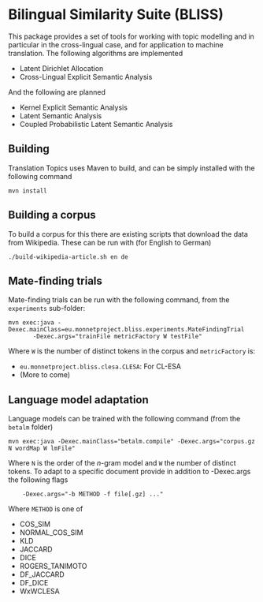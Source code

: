 Bilingual Similarity Suite (BLISS)
==================================

This package provides a set of tools for working with topic modelling and in 
particular in the cross-lingual case, and for application to machine translation.
The following algorithms are implemented

* Latent Dirichlet Allocation
* Cross-Lingual Explicit Semantic Analysis

And the following are planned

* Kernel Explicit Semantic Analysis
* Latent Semantic Analysis
* Coupled Probabilistic Latent Semantic Analysis

Building
--------

Translation Topics uses Maven to build, and can be simply installed with the 
following command

    mvn install

Building a corpus
-----------------

To build a corpus for this there are existing scripts that download the data from 
Wikipedia. These can be run with (for English to German)

    ./build-wikipedia-article.sh en de

Mate-finding trials
-------------------

Mate-finding trials can be run with the following command, from the `experiments`
sub-folder:

    mvn exec:java -Dexec.mainClass=eu.monnetproject.bliss.experiments.MateFindingTrial 
           -Dexec.args="trainFile metricFactory W testFile"

Where `W` is the number of distinct tokens in the corpus and `metricFactory` is:

* `eu.monnetproject.bliss.clesa.CLESA`: For CL-ESA
* (More to come)

Language model adaptation
-------------------------

Language models can be trained with the following command (from the `betalm` folder)

    mvn exec:java -Dexec.mainClass="betalm.compile" -Dexec.args="corpus.gz N wordMap W lmFile"
   
Where `N` is the order of the _n_-gram model and `W` the number of distinct tokens.
To adapt to a specific document provide in addition to -Dexec.args the following flags

        -Dexec.args="-b METHOD -f file[.gz] ..." 

Where `METHOD` is one of 

* COS_SIM
* NORMAL_COS_SIM
* KLD
* JACCARD
* DICE
* ROGERS_TANIMOTO
* DF_JACCARD
* DF_DICE
* WxWCLESA


